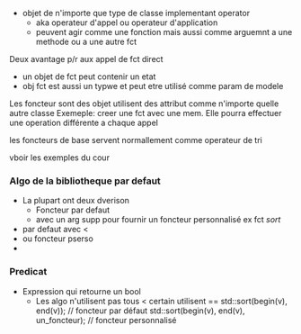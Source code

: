 - objet de n'importe que type de classe implementant operator
	- aka operateur d'appel ou operateur d'application 
	- peuvent agir comme une fonction mais aussi comme arguemnt a une methode ou a une autre fct

Deux avantage p/r aux appel de fct direct
- un objet de fct peut contenir un etat
- obj fct est aussi un typwe et peut etre utilisé comme param de modele


Les foncteur sont des objet 
utilisent des attribut comme n'importe quelle autre classe
Exemeple: 
creer une fct avec une mem. Elle pourra effectuer une operation différente a chaque appel


les foncteurs de base servent normallement comme operateur de tri


vboir les exemples du cour

### Algo de la bibliotheque par defaut 
- La plupart ont deux dverison
	- Foncteur par defaut
	- avec un arg supp pour fournir un foncteur personnalisé
ex fct *sort*
- par defaut avec < 
- ou foncteur pserso
- 
### Predicat
- Expression qui retourne un bool 
	- Les algo n'utilisent pas tous < certain utilisent == 
std::sort(begin(v), end(v)); // foncteur par défaut
std::sort(begin(v), end(v), un_foncteur); // foncteur personnalisé